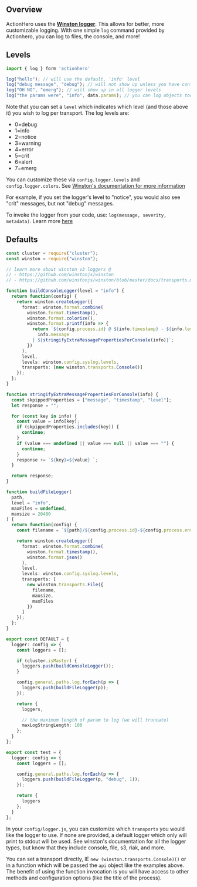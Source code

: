 ## Overview

ActionHero uses the **[Winston logger](https://github.com/flatiron/winston)**. This allows for better, more customizable logging. With one simple `log` command provided by Actionhero, you can log to files, the console, and more!

## Levels

```ts
import { log } form 'actionhero'

log("hello"); // will use the default, 'info' level
log("debug message", "debug"); // will not show up unless you have configured your logger in this NODE_ENV to be debug
log("OH NO", "emerg"); // will show up in all logger levels
log("the params were", "info", data.params); // you can log objects too
```

Note that you can set a `level` which indicates which level (and those above it) you wish to log per transport. The log levels are:

- 0=debug
- 1=info
- 2=notice
- 3=warning
- 4=error
- 5=crit
- 6=alert
- 7=emerg

You can customize these via `config.logger.levels` and `config.logger.colors`. See [Winston's documentation for more information](https://github.com/winstonjs/winston#using-custom-logging-levels)

For example, if you set the logger's level to "notice", you would also see "crit" messages, but not "debug" messages.

To invoke the logger from your code, use: `log(message, severity, metadata)`. Learn more [here](api.html#.log)

## Defaults

```ts
const cluster = require("cluster");
const winston = require("winston");

// learn more about winston v3 loggers @
// - https://github.com/winstonjs/winston
// - https://github.com/winstonjs/winston/blob/master/docs/transports.md

function buildConsoleLogger(level = "info") {
  return function(config) {
    return winston.createLogger({
      format: winston.format.combine(
        winston.format.timestamp(),
        winston.format.colorize(),
        winston.format.printf(info => {
          return `${config.process.id} @ ${info.timestamp} - ${info.level}: ${
            info.message
          } ${stringifyExtraMessagePropertiesForConsole(info)}`;
        })
      ),
      level,
      levels: winston.config.syslog.levels,
      transports: [new winston.transports.Console()]
    });
  };
}

function stringifyExtraMessagePropertiesForConsole(info) {
  const skpippedProperties = ["message", "timestamp", "level"];
  let response = "";

  for (const key in info) {
    const value = info[key];
    if (skpippedProperties.includes(key)) {
      continue;
    }
    if (value === undefined || value === null || value === "") {
      continue;
    }
    response += `${key}=${value} `;
  }

  return response;
}

function buildFileLogger(
  path,
  level = "info",
  maxFiles = undefined,
  maxsize = 20480
) {
  return function(config) {
    const filename = `${path}/${config.process.id}-${config.process.env}.log`;

    return winston.createLogger({
      format: winston.format.combine(
        winston.format.timestamp(),
        winston.format.json()
      ),
      level,
      levels: winston.config.syslog.levels,
      transports: [
        new winston.transports.File({
          filename,
          maxsize,
          maxFiles
        })
      ]
    });
  };
}

export const DEFAULT = {
  logger: config => {
    const loggers = [];

    if (cluster.isMaster) {
      loggers.push(buildConsoleLogger());
    }

    config.general.paths.log.forEach(p => {
      loggers.push(buildFileLogger(p));
    });

    return {
      loggers,

      // the maximum length of param to log (we will truncate)
      maxLogStringLength: 100
    };
  }
};

export const test = {
  logger: config => {
    const loggers = [];

    config.general.paths.log.forEach(p => {
      loggers.push(buildFileLogger(p, "debug", 1));
    });

    return {
      loggers
    };
  }
};
```

In your `config/logger.js`, you can customize which `transports` you would like the logger to use. If none are provided, a default logger which only will print to stdout will be used. See winston's documentation for all the logger types, but know that they include console, file, s3, riak, and more.

You can set a transport directly, IE `new (winston.transports.Console)()` or in a function which will be passed the `api` object like the examples above. The benefit of using the function invocation is you will have access to other methods and configuration options (like the title of the process).
